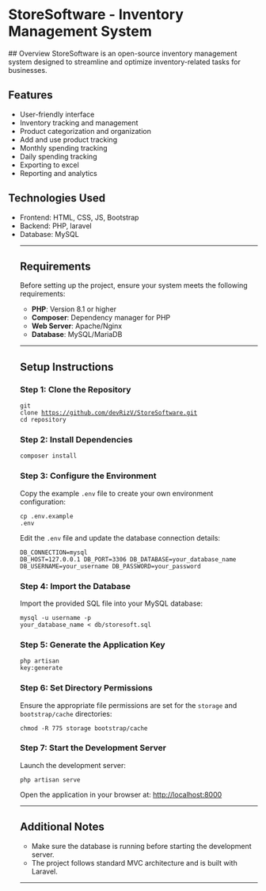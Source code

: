 # StoreSoftware - Inventory Management System


<div class="container">
## Overview
StoreSoftware is an open-source inventory management system designed to streamline and optimize inventory-related tasks for businesses.

## Features
- User-friendly interface
- Inventory tracking and management
- Product categorization and organization
- Add and use product tracking
- Monthly spending tracking
- Daily spending tracking
- Exporting to excel
- Reporting and analytics

## Technologies Used
- Frontend: HTML, CSS, JS, Bootstrap
- Backend: PHP, laravel
- Database: MySQL
        <hr>
        <h2>Requirements</h2>
        <p>Before setting up the project, ensure your system meets the following requirements:</p>
        <ul>
            <li><strong>PHP</strong>: Version 8.1 or higher</li>
            <li><strong>Composer</strong>: Dependency manager for PHP</li>
            <li><strong>Web Server</strong>: Apache/Nginx</li>
            <li><strong>Database</strong>: MySQL/MariaDB</li>
        </ul>
        <hr>
        <h2>Setup Instructions</h2>
        <h3>Step 1: Clone the Repository</h3>
        <pre><code>git clone https://github.com/devRizV/StoreSoftware.git
cd repository</code></pre>
        <h3>Step 2: Install Dependencies</h3>
        <pre><code>composer install</code></pre>
        <h3>Step 3: Configure the Environment</h3>
        <p>Copy the example <code>.env</code> file to create your own environment configuration:</p>
        <pre><code>cp .env.example .env</code></pre>
        <p>Edit the <code>.env</code> file and update the database connection details:</p>
        <pre><code>DB_CONNECTION=mysql
DB_HOST=127.0.0.1
DB_PORT=3306
DB_DATABASE=your_database_name
DB_USERNAME=your_username
DB_PASSWORD=your_password</code></pre>
        <h3>Step 4: Import the Database</h3>
        <p>Import the provided SQL file into your MySQL database:</p>
        <pre><code>mysql -u username -p your_database_name &lt; db/storesoft.sql</code></pre>
        <h3>Step 5: Generate the Application Key</h3>
        <pre><code>php artisan key:generate</code></pre>
        <h3>Step 6: Set Directory Permissions</h3>
        <p>Ensure the appropriate file permissions are set for the <code>storage</code> and <code>bootstrap/cache</code> directories:</p>
        <pre><code>chmod -R 775 storage bootstrap/cache</code></pre>
        <h3>Step 7: Start the Development Server</h3>
        <p>Launch the development server:</p>
        <pre><code>php artisan serve</code></pre>
        <p>Open the application in your browser at: <a href="http://localhost:8000" target="_blank">http://localhost:8000</a></p>
        <hr>
        <h2>Additional Notes</h2>
        <ul>
            <li>Make sure the database is running before starting the development server.</li>
            <li>The project follows standard MVC architecture and is built with Laravel.</li>
        </ul>
        <hr>
    </div>